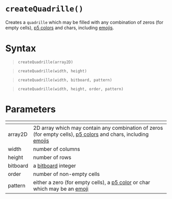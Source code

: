 # `createQuadrille()`

Creates a `quadrille` which may be filled with any combination of zeros (for empty cells), [p5 colors](https://p5js.org/reference/#/p5.Color) and chars, including [emojis](https://emojipedia.org/).

# Syntax

> `createQuadrille(array2D)`

> `createQuadrille(width, height)`

> `createQuadrille(width, bitboard, pattern)`

> `createQuadrille(width, height, order, pattern)`

# Parameters

| <!-- --> | <!-- -->                                                                                                                                                                         |
|----------|----------------------------------------------------------------------------------------------------------------------------------------------------------------------------------|
| array2D  | 2D array which may contain any combination of zeros (for empty cells), [p5 colors](https://p5js.org/reference/#/p5.Color) and chars, including [emojis](https://emojipedia.org/) |
| width    | number of columns                                                                                                                                                                |
| height   | number of rows                                                                                                                                                                   |
| bitboard | a [bitboard](https://en.wikipedia.org/wiki/Bitboard) integer                                                                                                                     |
| order    | number of non-empty cells                                                                                                                                                        |
| pattern  | either a zero (for empty cells), a [p5 color](https://p5js.org/reference/#/p5.Color) or char which may be an [emoji](https://emojipedia.org/)                                    |